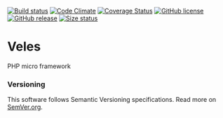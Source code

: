 [![Build status][Travis image]][Travis repo] [![Code Climate][Quality status]][Quality src] [![Coverage Status][Coverage image]][Coverage repo] [![GitHub license][License img]][License src] [![GitHub release][Release img]][Release src] [![Size status][Size image]][Release src]

# Veles

PHP micro framework

### Versioning

This software follows Semantic Versioning specifications.
Read more on [SemVer.org](http://semver.org).

  [Travis image]: https://travis-ci.org/nafigator/Veles.svg?branch=master
  [Travis repo]: https://travis-ci.org/nafigator/Veles
  [Quality status]: https://codeclimate.com/github/nafigator/Veles/badges/gpa.svg
  [Quality src]: https://codeclimate.com/github/nafigator/Veles
  [Coverage image]: https://codeclimate.com/github/nafigator/Veles/badges/coverage.svg
  [Coverage repo]: https://codeclimate.com/github/nafigator/Veles
  [License img]: https://img.shields.io/badge/license-BSD3-brightgreen.svg
  [License src]: https://tldrlegal.com/license/bsd-3-clause-license-%28revised%29
  [Release img]: https://img.shields.io/badge/release-v0.25.0-orange.svg
  [Release src]: https://github.com/nafigator/Veles
  [Size image]: https://reposs.herokuapp.com/?path=nafigator/Veles
